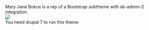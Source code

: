 <div>Mary Jane Bokus is a rep of a Bootstrap subtheme with sb-admin-2 integration</div>
<img src="screenshot.png">
<div>You need drupal 7 to run this theme</div>
